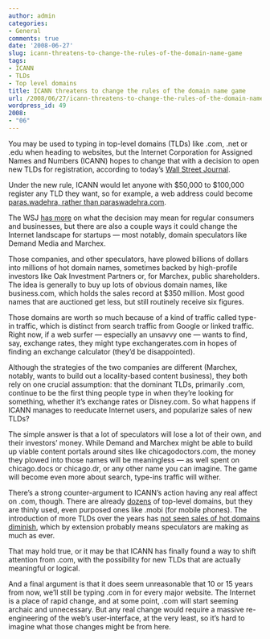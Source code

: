 ```yaml
---
author: admin
categories:
- General
comments: true
date: '2008-06-27'
slug: icann-threatens-to-change-the-rules-of-the-domain-name-game
tags:
- ICANN
- TLDs
- Top level domains
title: ICANN threatens to change the rules of the domain name game
url: /2008/06/27/icann-threatens-to-change-the-rules-of-the-domain-name-game/index.html
wordpress_id: 49
2008:
- "06"
---
```



You may be used to typing in top-level domains (TLDs) like .com, .net or .edu when heading to websites, but the Internet Corporation for Assigned Names and Numbers (ICANN) hopes to change that with a decision to open new TLDs for registration, according to today’s [Wall Street Journal](http://online.wsj.com/article/SB121443369987904939.html?mod=googlenews_wsj).  
  
Under the new rule, ICANN would let anyone with $50,000 to $100,000 register any TLD they want, so for example, a web address could become [paras.wadehra, rather than paraswadehra.com](http://venturebeat.com/2008/06/26/icann-threatens-to-change-the-rules-of-the-domain-name-game/).  
  
The WSJ [has more](http://online.wsj.com/article/SB121443369987904939.html?mod=googlenews_wsj) on what the decision may mean for regular consumers and businesses, but there are also a couple ways it could change the Internet landscape for startups — most notably, domain speculators like Demand Media and Marchex.  
  
Those companies, and other speculators, have plowed billions of dollars into millions of hot domain names, sometimes backed by high-profile investors like Oak Investment Partners or, for Marchex, public shareholders. The idea is generally to buy up lots of obvious domain names, like business.com, which holds the sales record at $350 million. Most good names that are auctioned get less, but still routinely receive six figures.  
  
Those domains are worth so much because of a kind of traffic called type-in traffic, which is distinct from search traffic from Google or linked traffic. Right now, if a web surfer — especially an unsavvy one — wants to find, say, exchange rates, they might type exchangerates.com in hopes of finding an exchange calculator (they’d be disappointed).   
  
Although the strategies of the two companies are different (Marchex, notably, wants to build out a locality-based content business), they both rely on one crucial assumption: that the dominant TLDs, primarily .com, continue to be the first thing people type in when they’re looking for something, whether it’s exchange rates or Disney.com. So what happens if ICANN manages to reeducate Internet users, and popularize sales of new TLDs?  
  
The simple answer is that a lot of speculators will lose a lot of their own, and their investors’ money. While Demand and Marchex might be able to build up viable content portals around sites like chicagodoctors.com, the money they plowed into those names will be meaningless — as well spent on chicago.docs or chicago.dr, or any other name you can imagine. The game will become even more about search, type-ins traffic will wither.  
  
There’s a strong counter-argument to ICANN’s action having any real affect on .com, though. There are already [dozens](http://en.wikipedia.org/wiki/List_of_Internet_top-level_domains) of top-level domains, but they are thinly used, even purposed ones like .mobi (for mobile phones). The introduction of more TLDs over the years has [not seen sales of hot domains diminish](http://www.dnjournal.com/ytd-sales-charts.htm), which by extension probably means speculators are making as much as ever.

That may hold true, or it may be that ICANN has finally found a way to shift attention from .com, with the possibility for new TLDs that are actually meaningful or logical.  
  
And a final argument is that it does seem unreasonable that 10 or 15 years from now, we’ll still be typing .com in for every major website. The Internet is a place of rapid change, and at some point, .com will start seeming archaic and unnecessary. But any real change would require a massive re-engineering of the web’s user-interface, at the very least, so it’s hard to imagine what those changes might be from here.
